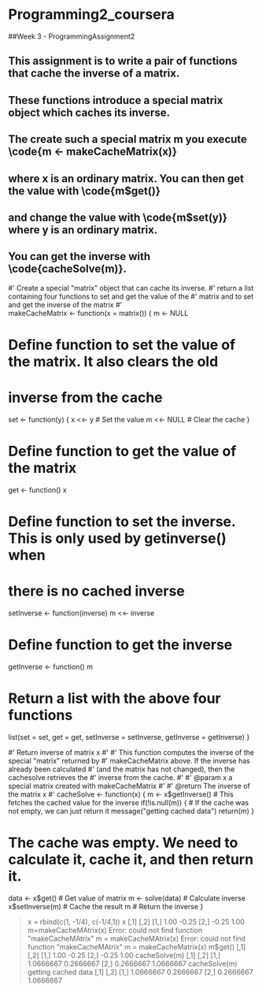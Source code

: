 # Programming2_coursera
##Week 3 - ProgrammingAssignment2

## This assignment is to write a pair of functions that cache the inverse of a matrix.
## These functions introduce a special matrix object which caches its inverse.
## The create such a special matrix m you execute \code{m <- makeCacheMatrix(x)}
## where x is an ordinary matrix. You can then get the value with \code{m$get()}
## and change the value with \code{m$set(y)} where y is an ordinary matrix.
## You can get the inverse with \code{cacheSolve(m)}.


#' Create a special "matrix" object that can cache its inverse.
#' return a list containing four functions to set and get the value of the
#' matrix and to set and get the inverse of the matrix
#'     
makeCacheMatrix <- function(x = matrix()) {
  m <- NULL
  # Define function to set the value of the matrix. It also clears the old
  # inverse from the cache
  set <- function(y) {
    x <<- y    # Set the value
    m <<- NULL # Clear the cache
  }
  # Define function to get the value of the matrix
  get <- function() x
  # Define function to set the inverse. This is only used by getinverse() when
  # there is no cached inverse
  setInverse <- function(inverse) m <<- inverse
  # Define function to get the inverse
  getInverse <- function() m
  
  # Return a list with the above four functions
  list(set = set, get = get,
       setInverse = setInverse,
       getInverse = getInverse)
}


#' Return inverse of matrix x
#' 
#' This function computes the inverse of the special "matrix" returned by 
#' makeCacheMatrix above. If the inverse has already been calculated 
#' (and the matrix has not changed), then the cachesolve retrieves the 
#' inverse from the cache.
#' 
#' @param x a special matrix created with makeCacheMatrix
#' 
#' @return The inverse of the matrix x
#' 
cacheSolve <- function(x) {
  m <- x$getInverse() # This fetches the cached value for the inverse
  if(!is.null(m)) { # If the cache was not empty, we can just return it
    message("getting cached data")
    return(m)
  }
  # The cache was empty. We need to calculate it, cache it, and then return it.
  data <- x$get()  # Get value of matrix
  m <- solve(data) # Calculate inverse
  x$setInverse(m)  # Cache the result
  m                # Return the inverse
}

> x = rbind(c(1, -1/4), c(-1/4,1))
> x
      [,1]  [,2]
[1,]  1.00 -0.25
[2,] -0.25  1.00
> m=makeCacheMAtrix(x)
Error: could not find function "makeCacheMAtrix"
> m = makeCacheMAtrix(x)
Error: could not find function "makeCacheMAtrix"
> m = makeCacheMatrix(x)
> m$get()
      [,1]  [,2]
[1,]  1.00 -0.25
[2,] -0.25  1.00
> cacheSolve(m)
          [,1]      [,2]
[1,] 1.0666667 0.2666667
[2,] 0.2666667 1.0666667
> cacheSolve(m)
getting cached data
          [,1]      [,2]
[1,] 1.0666667 0.2666667
[2,] 0.2666667 1.0666667
